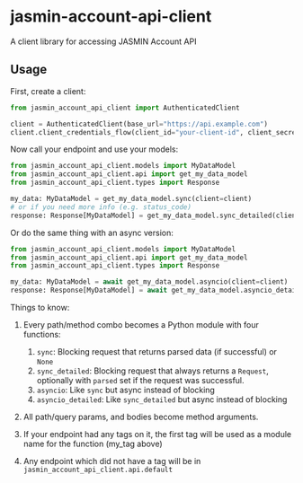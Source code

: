 # jasmin-account-api-client
A client library for accessing JASMIN Account API

## Usage
First, create a client:

```python
from jasmin_account_api_client import AuthenticatedClient

client = AuthenticatedClient(base_url="https://api.example.com")
client.client_credentials_flow(client_id="your-client-id", client_secret="your-client-secret", scopes=["scope1", "scope2"])
```

Now call your endpoint and use your models:

```python
from jasmin_account_api_client.models import MyDataModel
from jasmin_account_api_client.api import get_my_data_model
from jasmin_account_api_client.types import Response

my_data: MyDataModel = get_my_data_model.sync(client=client)
# or if you need more info (e.g. status_code)
response: Response[MyDataModel] = get_my_data_model.sync_detailed(client=client)
```

Or do the same thing with an async version:

```python
from jasmin_account_api_client.models import MyDataModel
from jasmin_account_api_client.api import get_my_data_model
from jasmin_account_api_client.types import Response

my_data: MyDataModel = await get_my_data_model.asyncio(client=client)
response: Response[MyDataModel] = await get_my_data_model.asyncio_detailed(client=client)
```

Things to know:
1. Every path/method combo becomes a Python module with four functions:
    1. `sync`: Blocking request that returns parsed data (if successful) or `None`
    1. `sync_detailed`: Blocking request that always returns a `Request`, optionally with `parsed` set if the request was successful.
    1. `asyncio`: Like `sync` but async instead of blocking
    1. `asyncio_detailed`: Like `sync_detailed` but async instead of blocking

1. All path/query params, and bodies become method arguments.
1. If your endpoint had any tags on it, the first tag will be used as a module name for the function (my_tag above)
1. Any endpoint which did not have a tag will be in `jasmin_account_api_client.api.default`
